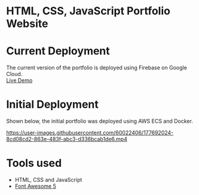 HTML, CSS, JavaScript Portfolio Website
=======
# Current Deployment #
The current version of the portfolio is deployed using Firebase on Google Cloud. <br />
[Live Demo](https://portfolio-site-570fc.web.app/)

# Initial Deployment #
Shown below, the initial portfolio was deployed using AWS ECS and Docker.

https://user-images.githubusercontent.com/60022406/177692024-8cd08cd2-863e-483f-abc3-d336bcab1de6.mp4

# Tools used #
* HTML, CSS and JavaScript
* [Font Awesome 5](https://fontawesome.com/)
